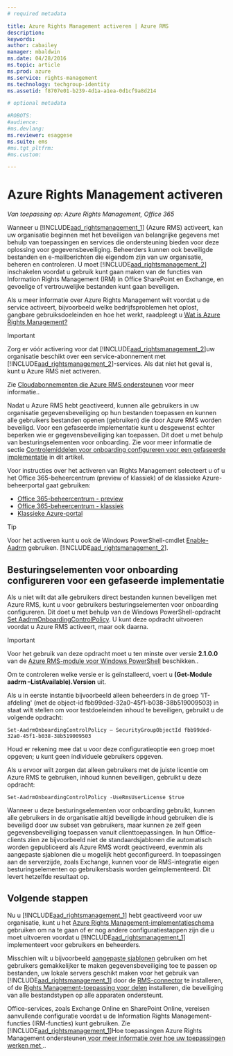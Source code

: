 ```yaml
---
# required metadata

title: Azure Rights Management activeren | Azure RMS
description:
keywords:
author: cabailey
manager: mbaldwin
ms.date: 04/28/2016
ms.topic: article
ms.prod: azure
ms.service: rights-management
ms.technology: techgroup-identity
ms.assetid: f8707e01-b239-4d1a-a1ea-0d1cf9a8d214

# optional metadata

#ROBOTS:
#audience:
#ms.devlang:
ms.reviewer: esaggese
ms.suite: ems
#ms.tgt_pltfrm:
#ms.custom:

---
```


# Azure Rights Management activeren

*Van toepassing op: Azure Rights Management, Office 365*

Wanneer u [!INCLUDE[aad_rightsmanagement_1](../includes/aad_rightsmanagement_1_md.md)] (Azure RMS) activeert, kan uw organisatie beginnen met het beveiligen van belangrijke gegevens met behulp van toepassingen en services die ondersteuning bieden voor deze oplossing voor gegevensbeveiliging. Beheerders kunnen ook beveiligde bestanden en e-mailberichten die eigendom zijn van uw organisatie, beheren en controleren. U moet [!INCLUDE[aad_rightsmanagement_2](../includes/aad_rightsmanagement_2_md.md)] inschakelen voordat u gebruik kunt gaan maken van de functies van Information Rights Management (IRM) in Office SharePoint en Exchange, en gevoelige of vertrouwelijke bestanden kunt gaan beveiligen.

Als u meer informatie over Azure Rights Management wilt voordat u de service activeert, bijvoorbeeld welke bedrijfsproblemen het oplost, gangbare gebruiksdoeleinden en hoe het werkt, raadpleegt u [Wat is Azure Rights Management?](../understand-explore/what-is-azure-rms.md)

> [!IMPORTANT]
> Zorg er vóór activering voor dat [!INCLUDE[aad_rightsmanagement_2](../includes/aad_rightsmanagement_2_md.md)]uw organisatie beschikt over een service-abonnement met [!INCLUDE[aad_rightsmanagement_2](../includes/aad_rightsmanagement_2_md.md)]-services. Als dat niet het geval is, kunt u Azure RMS niet activeren.
>
> Zie [Cloudabonnementen die Azure RMS ondersteunen](../get-started/requirements-subscriptions.md) voor meer informatie..

Nadat u Azure RMS hebt geactiveerd, kunnen alle gebruikers in uw organisatie gegevensbeveiliging op hun bestanden toepassen en kunnen alle gebruikers bestanden openen (gebruiken) die door Azure RMS worden beveiligd. Voor een gefaseerde implementatie kunt u desgewenst echter beperken wie er gegevensbeveiliging kan toepassen. Dit doet u met behulp van besturingselementen voor onboarding. Zie voor meer informatie de sectie [Controlemiddelen voor onboarding configureren voor een gefaseerde implementatie](#configuring-onboarding-controls-for-a-phased-deployment) in dit artikel.

Voor instructies over het activeren van Rights Management selecteert u of u het Office 365-beheercentrum (preview of klassiek) of de klassieke Azure-beheerportal gaat gebruiken:


- [Office 365-beheercentrum - preview](activate-office365-preview.md)
- [Office 365-beheercentrum - klassiek](activate-office365-classic.md)
- [Klassieke Azure-portal](activate-azure-classic.md)

> [!TIP]
> Voor het activeren kunt u ook de Windows PowerShell-cmdlet [Enable-Aadrm](http://msdn.microsoft.com/library/windowsazure/dn629412.aspx) gebruiken. [!INCLUDE[aad_rightsmanagement_2](../includes/aad_rightsmanagement_2_md.md)].

## Besturingselementen voor onboarding configureren voor een gefaseerde implementatie
Als u niet wilt dat alle gebruikers direct bestanden kunnen beveiligen met Azure RMS, kunt u voor gebruikers besturingselementen voor onboarding configureren. Dit doet u met behulp van de Windows PowerShell-opdracht [Set AadrmOnboardingControlPolicy](http://msdn.microsoft.com/library/azure/dn857521.aspx). U kunt deze opdracht uitvoeren voordat u Azure RMS activeert, maar ook daarna.

> [!IMPORTANT]
> Voor het gebruik van deze opdracht moet u ten minste over versie **2.1.0.0** van de [Azure RMS-module voor Windows PowerShell](http://go.microsoft.com/fwlink/?LinkId=257721) beschikken..
>
> Om te controleren welke versie er is geïnstalleerd, voert u **(Get-Module aadrm –ListAvailable).Version** uit.

Als u in eerste instantie bijvoorbeeld alleen beheerders in de groep 'IT-afdeling' (met de object-id fbb99ded-32a0-45f1-b038-38b519009503) in staat wilt stellen om voor testdoeleinden inhoud te beveiligen, gebruikt u de volgende opdracht:

```
Set-AadrmOnboardingControlPolicy – SecurityGroupObjectId fbb99ded-32a0-45f1-b038-38b519009503
```
Houd er rekening mee dat u voor deze configuratieoptie een groep moet opgeven; u kunt geen individuele gebruikers opgeven.

Als u ervoor wilt zorgen dat alleen gebruikers met de juiste licentie om Azure RMS te gebruiken, inhoud kunnen beveiligen, gebruikt u deze opdracht:

```
Set-AadrmOnboardingControlPolicy -UseRmsUserLicense $true
```
Wanneer u deze besturingselementen voor onboarding gebruikt, kunnen alle gebruikers in de organisatie altijd beveiligde inhoud gebruiken die is beveiligd door uw subset van gebruikers, maar kunnen ze zelf geen gegevensbeveiliging toepassen vanuit clienttoepassingen. In hun Office-clients zien ze bijvoorbeeld niet de standaardsjablonen die automatisch worden gepubliceerd als Azure RMS wordt geactiveerd, evenmin als aangepaste sjablonen die u mogelijk hebt geconfigureerd.  In toepassingen aan de serverzijde, zoals Exchange, kunnen voor de RMS-integratie eigen besturingselementen op gebruikersbasis worden geïmplementeerd. Dit levert hetzelfde resultaat op.


## Volgende stappen
Nu u [!INCLUDE[aad_rightsmanagement_1](../includes/aad_rightsmanagement_1_md.md)] hebt geactiveerd voor uw organisatie, kunt u het [Azure Rights Management-implementatieschema](../plan-design/deployment-roadmap.md) gebruiken om na te gaan of er nog andere configuratiestappen zijn die u moet uitvoeren voordat u [!INCLUDE[aad_rightsmanagement_1](../includes/aad_rightsmanagement_1_md.md)] implementeert voor gebruikers en beheerders. 

Misschien wilt u bijvoorbeeld [aangepaste sjablonen](configure-custom-templates.md) gebruiken om het gebruikers gemakkelijker te maken gegevensbeveiliging toe te passen op bestanden, uw lokale servers geschikt maken voor het gebruik van [!INCLUDE[aad_rightsmanagement_1](../includes/aad_rightsmanagement_1_md.md)] door de [RMS-connector](deploy-rms-connector.md) te installeren, of de [Rights Management-toepassing voor delen](../rms-client/sharing-app-windows.md) installeren, die beveiliging van alle bestandstypen op alle apparaten ondersteunt. 

Office-services, zoals Exchange Online en SharePoint Online, vereisen aanvullende configuratie voordat u de Information Rights Management-functies (IRM-functies) kunt gebruiken. 
Zie [!INCLUDE[aad_rightsmanagement_1](../includes/aad_rightsmanagement_1_md.md)]Hoe toepassingen Azure Rights Management ondersteunen[ voor meer informatie over hoe uw toepassingen werken met ](../understand-explore/applications-support.md)..



<!--HONumber=Apr16_HO4-->


